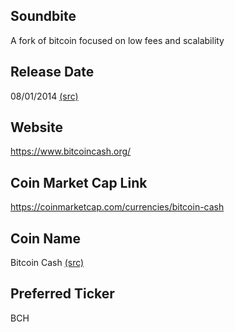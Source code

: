 ## Soundbite

A fork of bitcoin focused on low fees and scalability

## Release Date

08/01/2014 [(src)](https://coinmarketcap.com/currencies/bitcoin-cash)

## Website

https://www.bitcoincash.org/

## Coin Market Cap Link

https://coinmarketcap.com/currencies/bitcoin-cash

## Coin Name

Bitcoin Cash [(src)](https://www.bitcoincash.org/)

## Preferred Ticker

BCH

